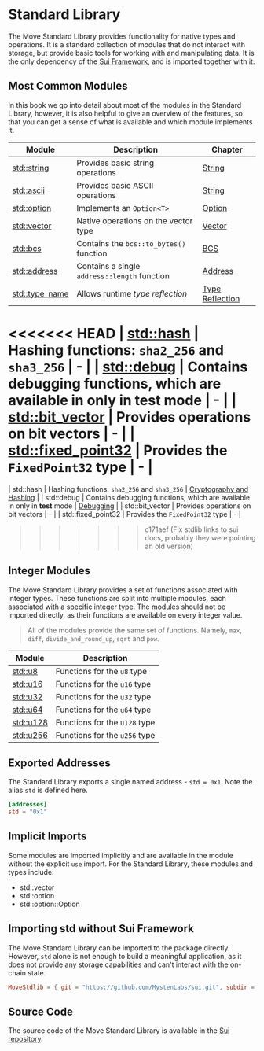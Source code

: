 # Standard Library

<!-- The Move standard library provides a set of modules  -->

The Move Standard Library provides functionality for native types and operations. It is a standard
collection of modules that do not interact with storage, but provide basic tools for working with
and manipulating data. It is the only dependency of the
[Sui Framework](../programmability/sui-framework.md), and is imported together with it.

## Most Common Modules

In this book we go into detail about most of the modules in the Standard Library, however, it is
also helpful to give an overview of the features, so that you can get a sense of what is available
and which module implements it.

<!-- Custom CSS addition in the theme/custom.css  -->
<div class="modules-table">

| Module                                                                           | Description                                                                | Chapter                                                                    |
| -------------------------------------------------------------------------------- | -------------------------------------------------------------------------- | -------------------------------------------------------------------------- |
| [std::string](https://docs.sui.io/references/framework/std/string)       | Provides basic string operations                                           | [String](./string.md)                                                      |
| [std::ascii](https://docs.sui.io/references/framework/std/ascii)         | Provides basic ASCII operations                                            | [String](./string.md)                                                      |
| [std::option](https://docs.sui.io/references/framework/std/option)       | Implements an `Option<T>`                                                  | [Option](./option.md)                                                      |
| [std::vector](https://docs.sui.io/references/framework/std/vector)       | Native operations on the vector type                                       | [Vector](./vector.md)                                                      |
| [std::bcs](https://docs.sui.io/references/framework/std/bcs)             | Contains the `bcs::to_bytes()` function                                    | [BCS](../programmability/bcs.md)                                               |
| [std::address](https://docs.sui.io/references/framework/std/address)     | Contains a single `address::length` function                               | [Address](./address.md)                                                    |
| [std::type_name](https://docs.sui.io/references/framework/std/type_name) | Allows runtime _type reflection_                                           | [Type Reflection](./type-reflection.md)                                    |
<<<<<<< HEAD
| [std::hash](https://docs.sui.io/references/framework/std/hash)                                                                        | Hashing functions: `sha2_256` and `sha3_256`                               | - |
| [std::debug](https://docs.sui.io/references/framework/std/debug)                                                                       | Contains debugging functions, which are available in only in **test** mode | -                                                |
| [std::bit_vector](https://docs.sui.io/references/framework/std/bit_vector)                                                                  | Provides operations on bit vectors                                         | -                                                                      |
| [std::fixed_point32](https://docs.sui.io/references/framework/std/fixed_point32)                                                               | Provides the `FixedPoint32` type                                           | -                                                    |
=======
| std::hash                                                                        | Hashing functions: `sha2_256` and `sha3_256`                               | [Cryptography and Hashing](../programmability/cryptography-and-hashing.md) |
| std::debug                                                                       | Contains debugging functions, which are available in only in **test** mode | [Debugging](./guides/debugging.md)                                                |
| std::bit_vector                                                                  | Provides operations on bit vectors                                         | -                                                                          |
| std::fixed_point32                                                               | Provides the `FixedPoint32` type                                           | -                                                                          |
>>>>>>> c171aef (Fix stdlib links to sui docs, probably they were pointing an old version)

</div>

## Integer Modules

The Move Standard Library provides a set of functions associated with integer types. These functions
are split into multiple modules, each associated with a specific integer type. The modules should
not be imported directly, as their functions are available on every integer value.

> All of the modules provide the same set of functions. Namely, `max`, `diff`,
> `divide_and_round_up`, `sqrt` and `pow`.

<!-- Custom CSS addition in the theme/custom.css  -->
<div class="modules-table">

| Module                                                                 | Description                   |
| ---------------------------------------------------------------------- | ----------------------------- |
| [std::u8](https://docs.sui.io/references/framework/std/u8)     | Functions for the `u8` type   |
| [std::u16](https://docs.sui.io/references/framework/std/u16)   | Functions for the `u16` type  |
| [std::u32](https://docs.sui.io/references/framework/std/u32)   | Functions for the `u32` type  |
| [std::u64](https://docs.sui.io/references/framework/std/u64)   | Functions for the `u64` type  |
| [std::u128](https://docs.sui.io/references/framework/std/u128) | Functions for the `u128` type |
| [std::u256](https://docs.sui.io/references/framework/std/u256) | Functions for the `u256` type |

</div>

## Exported Addresses

The Standard Library exports a single named address - `std = 0x1`. Note the alias `std` is defined here.

```toml
[addresses]
std = "0x1"
```

## Implicit Imports

Some modules are imported implicitly and are available in the module without the explicit `use`
import. For the Standard Library, these modules and types include:

- std::vector
- std::option
- std::option::Option

## Importing std without Sui Framework

The Move Standard Library can be imported to the package directly. However, `std` alone is not
enough to build a meaningful application, as it does not provide any storage capabilities and can't
interact with the on-chain state.

```toml
MoveStdlib = { git = "https://github.com/MystenLabs/sui.git", subdir = "crates/sui-framework/packages/move-stdlib", rev = "framework/mainnet" }
```

## Source Code

The source code of the Move Standard Library is available in the
[Sui repository](https://github.com/MystenLabs/sui/tree/main/crates/sui-framework/packages/move-stdlib/sources).
